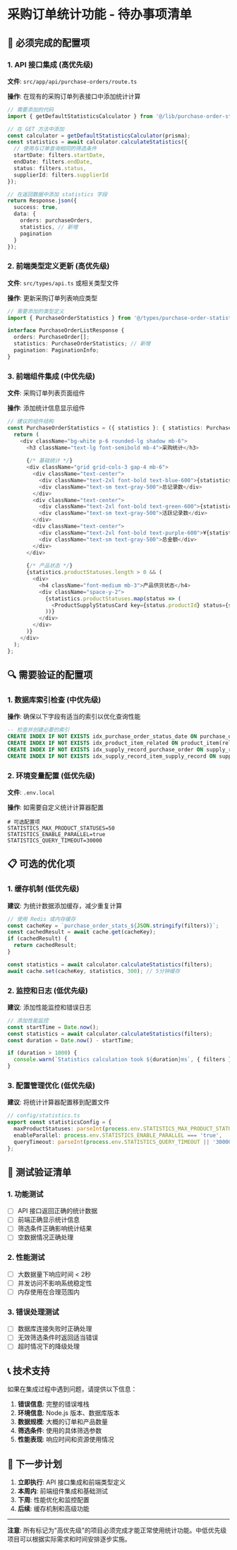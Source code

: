 # 采购订单统计功能 - 待办事项清单

## 🔧 必须完成的配置项

### 1. API 接口集成 (高优先级)

**文件**: `src/app/api/purchase-orders/route.ts`

**操作**: 在现有的采购订单列表接口中添加统计计算

```typescript
// 需要添加的代码
import { getDefaultStatisticsCalculator } from '@/lib/purchase-order-statistics-calculator';

// 在 GET 方法中添加
const calculator = getDefaultStatisticsCalculator(prisma);
const statistics = await calculator.calculateStatistics({
  // 使用与订单查询相同的筛选条件
  startDate: filters.startDate,
  endDate: filters.endDate,
  status: filters.status,
  supplierId: filters.supplierId
});

// 在返回数据中添加 statistics 字段
return Response.json({
  success: true,
  data: {
    orders: purchaseOrders,
    statistics, // 新增
    pagination
  }
});
```

### 2. 前端类型定义更新 (高优先级)

**文件**: `src/types/api.ts` 或相关类型文件

**操作**: 更新采购订单列表响应类型

```typescript
// 需要添加的类型定义
import { PurchaseOrderStatistics } from '@/types/purchase-order-statistics';

interface PurchaseOrderListResponse {
  orders: PurchaseOrder[];
  statistics: PurchaseOrderStatistics; // 新增
  pagination: PaginationInfo;
}
```

### 3. 前端组件集成 (中优先级)

**文件**: 采购订单列表页面组件

**操作**: 添加统计信息显示组件

```typescript
// 建议的组件结构
const PurchaseOrderStatistics = ({ statistics }: { statistics: PurchaseOrderStatistics }) => {
  return (
    <div className="bg-white p-6 rounded-lg shadow mb-6">
      <h3 className="text-lg font-semibold mb-4">采购统计</h3>
      
      {/* 基础统计 */}
      <div className="grid grid-cols-3 gap-4 mb-6">
        <div className="text-center">
          <div className="text-2xl font-bold text-blue-600">{statistics.totalRecords}</div>
          <div className="text-sm text-gray-500">总记录数</div>
        </div>
        <div className="text-center">
          <div className="text-2xl font-bold text-green-600">{statistics.activeRecords}</div>
          <div className="text-sm text-gray-500">活跃记录数</div>
        </div>
        <div className="text-center">
          <div className="text-2xl font-bold text-purple-600">¥{statistics.totalAmount.toLocaleString()}</div>
          <div className="text-sm text-gray-500">总金额</div>
        </div>
      </div>
      
      {/* 产品状态 */}
      {statistics.productStatuses.length > 0 && (
        <div>
          <h4 className="font-medium mb-3">产品供货状态</h4>
          <div className="space-y-2">
            {statistics.productStatuses.map(status => (
              <ProductSupplyStatusCard key={status.productId} status={status} />
            ))}
          </div>
        </div>
      )}
    </div>
  );
};
```

## 🔍 需要验证的配置项

### 1. 数据库索引检查 (中优先级)

**操作**: 确保以下字段有适当的索引以优化查询性能

```sql
-- 检查并创建必要的索引
CREATE INDEX IF NOT EXISTS idx_purchase_order_status_date ON purchase_order(status, created_at);
CREATE INDEX IF NOT EXISTS idx_product_item_related ON product_item(related_type, related_id);
CREATE INDEX IF NOT EXISTS idx_supply_record_purchase_order ON supply_record(purchase_order_id, status);
CREATE INDEX IF NOT EXISTS idx_supply_record_item_supply_record ON supply_record_item(supply_record_id);
```

### 2. 环境变量配置 (低优先级)

**文件**: `.env.local`

**操作**: 如需要自定义统计计算器配置

```env
# 可选配置项
STATISTICS_MAX_PRODUCT_STATUSES=50
STATISTICS_ENABLE_PARALLEL=true
STATISTICS_QUERY_TIMEOUT=30000
```

## 📋 可选的优化项

### 1. 缓存机制 (低优先级)

**建议**: 为统计数据添加缓存，减少重复计算

```typescript
// 使用 Redis 或内存缓存
const cacheKey = `purchase_order_stats_${JSON.stringify(filters)}`;
const cachedResult = await cache.get(cacheKey);
if (cachedResult) {
  return cachedResult;
}

const statistics = await calculator.calculateStatistics(filters);
await cache.set(cacheKey, statistics, 300); // 5分钟缓存
```

### 2. 监控和日志 (低优先级)

**建议**: 添加性能监控和错误日志

```typescript
// 添加性能监控
const startTime = Date.now();
const statistics = await calculator.calculateStatistics(filters);
const duration = Date.now() - startTime;

if (duration > 1000) {
  console.warn(`Statistics calculation took ${duration}ms`, { filters });
}
```

### 3. 配置管理优化 (低优先级)

**建议**: 将统计计算器配置移到配置文件

```typescript
// config/statistics.ts
export const statisticsConfig = {
  maxProductStatuses: parseInt(process.env.STATISTICS_MAX_PRODUCT_STATUSES || '50'),
  enableParallel: process.env.STATISTICS_ENABLE_PARALLEL === 'true',
  queryTimeout: parseInt(process.env.STATISTICS_QUERY_TIMEOUT || '30000')
};
```

## 🧪 测试验证清单

### 1. 功能测试
- [ ] API 接口返回正确的统计数据
- [ ] 前端正确显示统计信息
- [ ] 筛选条件正确影响统计结果
- [ ] 空数据情况正确处理

### 2. 性能测试
- [ ] 大数据量下响应时间 < 2秒
- [ ] 并发访问不影响系统稳定性
- [ ] 内存使用在合理范围内

### 3. 错误处理测试
- [ ] 数据库连接失败时正确处理
- [ ] 无效筛选条件时返回适当错误
- [ ] 超时情况下的降级处理

## 📞 技术支持

如果在集成过程中遇到问题，请提供以下信息：

1. **错误信息**: 完整的错误堆栈
2. **环境信息**: Node.js 版本、数据库版本
3. **数据规模**: 大概的订单和产品数量
4. **筛选条件**: 使用的具体筛选参数
5. **性能表现**: 响应时间和资源使用情况

## 🎯 下一步计划

1. **立即执行**: API 接口集成和前端类型定义
2. **本周内**: 前端组件集成和基础测试
3. **下周**: 性能优化和监控配置
4. **后续**: 缓存机制和高级功能

---

**注意**: 所有标记为"高优先级"的项目必须完成才能正常使用统计功能。中低优先级项目可以根据实际需求和时间安排逐步实施。